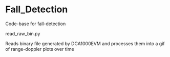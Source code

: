 # Fall_Detection
Code-base for fall-detection

read_raw_bin.py

Reads binary file generated by DCA1000EVM and processes them into a gif of range-doppler plots over time
